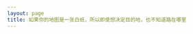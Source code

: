 ```yaml
---
layout: page
title: 如果你的地图是一张白纸，所以即使想决定目的地，也不知道路在哪里
---
```

<script lang="ts" setup>
import DocHome from '@app/theme/components/DocHome.vue'
</script>

<DocHome />
